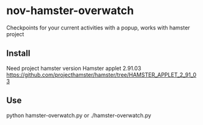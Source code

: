 # nov-hamster-overwatch
Checkpoints for your current activities with a popup, works with hamster project

## Install

Need project hamster version Hamster applet 2.91.03
https://github.com/projecthamster/hamster/tree/HAMSTER_APPLET_2_91_03

## Use

python hamster-overwatch.py
or
./hamster-overwatch.py
